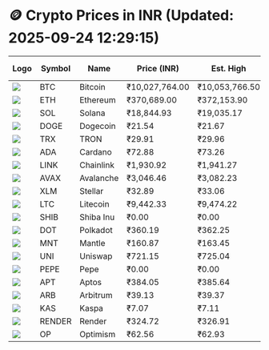 # 🪙 Crypto Prices in INR (Updated: 2025-09-24 12:29:15)

| Logo | Symbol | Name       | Price (INR) | Est. High | Est. Low | Gross Profit | Fees | Net Profit | ROI % |
|------|--------|------------|-------------|-----------|----------|---------------|------|-------------|--------|
| ![](https://coin-images.coingecko.com/coins/images/1/large/bitcoin.png?1696501400) | BTC    | Bitcoin    | ₹10,027,764.00 | ₹10,053,766.50 | ₹10,001,761.50 | ₹519.96 | ₹200.00 | ₹319.96 | 0.32% |
| ![](https://coin-images.coingecko.com/coins/images/279/large/ethereum.png?1696501628) | ETH    | Ethereum   | ₹370,689.00 | ₹372,153.90 | ₹369,224.10 | ₹793.50 | ₹200.00 | ₹593.50 | 0.59% |
| ![](https://coin-images.coingecko.com/coins/images/4128/large/solana.png?1718769756) | SOL    | Solana     | ₹18,844.93 | ₹19,035.17 | ₹18,654.69 | ₹2,039.55 | ₹200.00 | ₹1,839.55 | 1.84% |
| ![](https://coin-images.coingecko.com/coins/images/5/large/dogecoin.png?1696501409) | DOGE   | Dogecoin   | ₹21.54 | ₹21.67 | ₹21.41 | ₹1,247.28 | ₹200.00 | ₹1,047.28 | 1.05% |
| ![](https://coin-images.coingecko.com/coins/images/1094/large/tron-logo.png?1696502193) | TRX    | TRON       | ₹29.91 | ₹29.96 | ₹29.86 | ₹321.48 | ₹200.00 | ₹121.48 | 0.12% |
| ![](https://coin-images.coingecko.com/coins/images/975/large/cardano.png?1696502090) | ADA    | Cardano    | ₹72.88 | ₹73.26 | ₹72.50 | ₹1,059.37 | ₹200.00 | ₹859.37 | 0.86% |
| ![](https://coin-images.coingecko.com/coins/images/877/large/chainlink-new-logo.png?1696502009) | LINK   | Chainlink  | ₹1,930.92 | ₹1,941.27 | ₹1,920.57 | ₹1,077.49 | ₹200.00 | ₹877.49 | 0.88% |
| ![](https://coin-images.coingecko.com/coins/images/12559/large/Avalanche_Circle_RedWhite_Trans.png?1696512369) | AVAX   | Avalanche  | ₹3,046.46 | ₹3,082.23 | ₹3,010.69 | ₹2,376.23 | ₹200.00 | ₹2,176.23 | 2.18% |
| ![](https://coin-images.coingecko.com/coins/images/100/large/fmpFRHHQ_400x400.jpg?1735231350) | XLM    | Stellar    | ₹32.89 | ₹33.06 | ₹32.72 | ₹1,036.05 | ₹200.00 | ₹836.05 | 0.84% |
| ![](https://coin-images.coingecko.com/coins/images/2/large/litecoin.png?1696501400) | LTC    | Litecoin   | ₹9,442.33 | ₹9,474.22 | ₹9,410.44 | ₹677.79 | ₹200.00 | ₹477.79 | 0.48% |
| ![](https://coin-images.coingecko.com/coins/images/11939/large/shiba.png?1696511800) | SHIB   | Shiba Inu  | ₹0.00 | ₹0.00 | ₹0.00 | ₹744.36 | ₹200.00 | ₹544.36 | 0.54% |
| ![](https://coin-images.coingecko.com/coins/images/12171/large/polkadot.png?1696512008) | DOT    | Polkadot   | ₹360.19 | ₹362.25 | ₹358.13 | ₹1,149.30 | ₹200.00 | ₹949.30 | 0.95% |
| ![](https://coin-images.coingecko.com/coins/images/30980/large/Mantle-Logo-mark.png?1739213200) | MNT    | Mantle     | ₹160.87 | ₹163.45 | ₹158.29 | ₹3,257.91 | ₹200.00 | ₹3,057.91 | 3.06% |
| ![](https://coin-images.coingecko.com/coins/images/12504/large/uniswap-logo.png?1720676669) | UNI    | Uniswap    | ₹721.15 | ₹725.04 | ₹717.26 | ₹1,084.96 | ₹200.00 | ₹884.96 | 0.88% |
| ![](https://coin-images.coingecko.com/coins/images/29850/large/pepe-token.jpeg?1696528776) | PEPE   | Pepe       | ₹0.00 | ₹0.00 | ₹0.00 | ₹1,247.37 | ₹200.00 | ₹1,047.37 | 1.05% |
| ![](https://coin-images.coingecko.com/coins/images/26455/large/aptos_round.png?1696525528) | APT    | Aptos      | ₹384.05 | ₹385.64 | ₹382.46 | ₹833.82 | ₹200.00 | ₹633.82 | 0.63% |
| ![](https://coin-images.coingecko.com/coins/images/16547/large/arb.jpg?1721358242) | ARB    | Arbitrum   | ₹39.13 | ₹39.37 | ₹38.89 | ₹1,218.73 | ₹200.00 | ₹1,018.73 | 1.02% |
| ![](https://coin-images.coingecko.com/coins/images/25751/large/kaspa-icon-exchanges.png?1696524837) | KAS    | Kaspa      | ₹7.07 | ₹7.11 | ₹7.03 | ₹1,152.29 | ₹200.00 | ₹952.29 | 0.95% |
| ![](https://coin-images.coingecko.com/coins/images/11636/large/rndr.png?1696511529) | RENDER | Render     | ₹324.72 | ₹326.91 | ₹322.53 | ₹1,355.20 | ₹200.00 | ₹1,155.20 | 1.16% |
| ![](https://coin-images.coingecko.com/coins/images/25244/large/Optimism.png?1696524385) | OP     | Optimism   | ₹62.56 | ₹62.93 | ₹62.19 | ₹1,196.37 | ₹200.00 | ₹996.37 | 1.00% |

